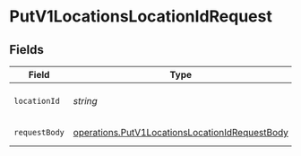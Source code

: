 # PutV1LocationsLocationIdRequest


## Fields

| Field                                                                                                                   | Type                                                                                                                    | Required                                                                                                                | Description                                                                                                             |
| ----------------------------------------------------------------------------------------------------------------------- | ----------------------------------------------------------------------------------------------------------------------- | ----------------------------------------------------------------------------------------------------------------------- | ----------------------------------------------------------------------------------------------------------------------- |
| `locationId`                                                                                                            | *string*                                                                                                                | :heavy_check_mark:                                                                                                      | The UUID of the location                                                                                                |
| `requestBody`                                                                                                           | [operations.PutV1LocationsLocationIdRequestBody](../../../sdk/models/operations/putv1locationslocationidrequestbody.md) | :heavy_minus_sign:                                                                                                      | Update a location                                                                                                       |